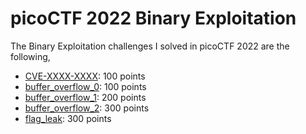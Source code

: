 # picoCTF 2022 Binary Exploitation

The Binary Exploitation challenges I solved in picoCTF 2022 are the following,

- [CVE-XXXX-XXXX](./CVE-XXXX-XXXX): 100 points
- [buffer_overflow_0](./buffer_overflow_0): 100 points
- [buffer_overflow_1](./buffer_overflow_1): 200 points
- [buffer_overflow_2](./buffer_overflow_2): 300 points
- [flag_leak](./flag_leak): 300 points




